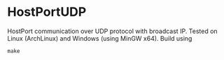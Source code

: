 # HostPortUDP

 HostPort communication over UDP protocol with broadcast IP. Tested on Linux (ArchLinux) and Windows (using MinGW x64).
Build using

```shell
make
```
